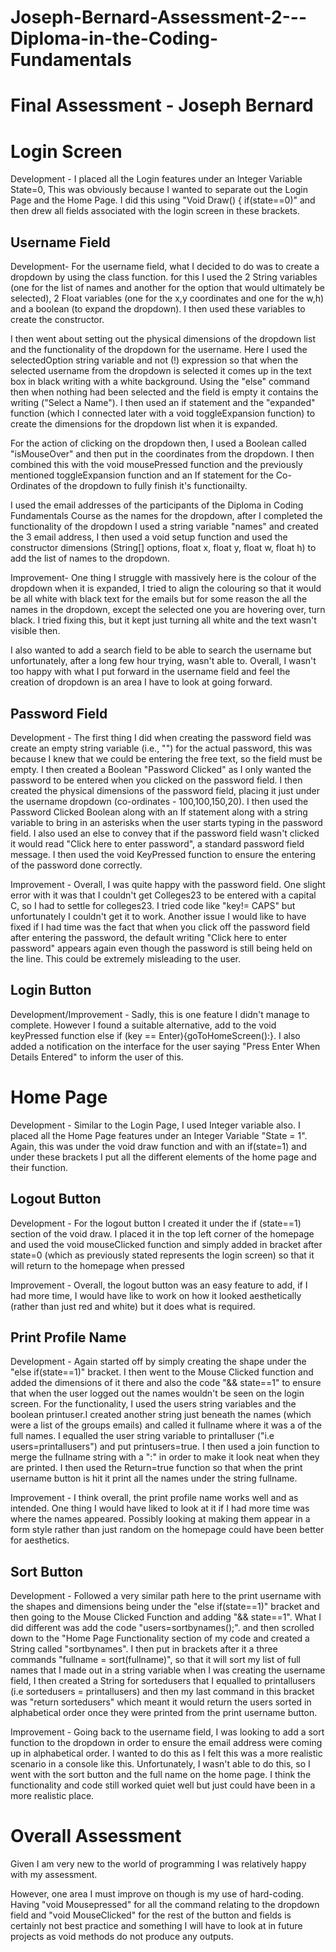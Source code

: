 # Joseph-Bernard-Assessment-2---Diploma-in-the-Coding-Fundamentals

# Final Assessment - Joseph Bernard 

# Login Screen

Development - I placed all the Login features under an Integer Variable State=0, This was obviously because I wanted to separate out the Login Page and the Home Page. I did this using "Void Draw() { if(state==0)" and then drew all fields associated with the login screen in these brackets. 

## Username Field

Development- For the username field, what I decided to do was to create a dropdown by using the class function. for this I used the 2 String variables (one for the list of names and another for the option that would ultimately be selected), 2 Float variables (one for the x,y coordinates and one for the w,h) and a boolean (to expand the dropdown). I then used these variables to create the constructor. 

I then went about setting out the physical dimensions of the dropdown list and the functionality of the dropdown for the username. Here I used the selectedOption string variable and not (!) expression so that when the selected username from the dropdown is selected it comes up in the text box in black writing with a white background. Using the "else" command then when nothing had been selected and the field is empty it contains the writing ("Select a Name"). I then used an if statement and the "expanded" function (which I connected later with a void toggleExpansion function) to create the dimensions for the dropdown list when it is expanded. 

For the action of clicking on the dropdown then, I used a Boolean called "isMouseOver" and then put in the coordinates from the dropdown. I then combined this with the void mousePressed function and the previously mentioned toggleExpansion function and an If statement for the Co-Ordinates of the dropdown to fully finish it's functionailty.   

I used the email addresses of the participants of the Diploma in Coding Fundamentals Course as the names for the dropdown, after I completed the functionality of the dropdown I used a string variable "names" and created the 3 email address, I then used a void setup function and used the constructor dimensions (String[] options, float x, float y, float w, float h) to add the list of names to the dropdown. 

Improvement- One thing I struggle with massively here is the colour of the dropdown when it is expanded, I tried to align the colouring so that it would be all white with black text for the emails but for some reason the all the names in the dropdown, except the selected one you are hovering over, turn black. I tried fixing this, but it kept just turning all white and the text wasn't visible then. 

I also wanted to add a search field to be able to search the username but unfortunately, after a long few hour trying, wasn't able to. Overall, I wasn't too happy with what I put forward in the username field and feel the creation of dropdown is an area I have to look at going forward.  

## Password Field

Development - The first thing I did when creating the password field was create an empty string variable (i.e., "") for the actual password, this was because I knew that we could be entering the free text, so the field must be empty. I then created a Boolean "Password Clicked" as I only wanted the password to be entered when you clicked on the password field. I then created the physical dimensions of the password field, placing it just under the username dropdown (co-ordinates - 100,100,150,20). I then used the Password Clicked Boolean along with an If statement along with a string variable to bring in an asterisks when the user starts typing in the password field. I also used an else to convey that if the password field wasn't clicked it would read "Click here to enter password", a standard password field message. I then used the void KeyPressed function to ensure the entering of the password done correctly.

Improvement - Overall, I was quite happy with the password field. One slight error with it was that I couldn't get Colleges23 to be entered with a capital C, so I had to settle for colleges23. I tried code like "key!= CAPS" but unfortunately I couldn't get it to work. Another issue I would like to have fixed if I had time was the fact that when you click off the password field after entering the password, the default writing "Click here to enter password" appears again even though the password is still being held on the line. This could be extremely misleading to the user. 

## Login Button

Development/Improvement - Sadly, this is one feature I didn't manage to complete. However I found a suitable alternative, add to the void keyPressed function else if (key == Enter){goToHomeScreen():}. I also added a notification on the interface for the user saying "Press Enter When Details Entered" to inform the user of this.

# Home Page

Development - Similar to the Login Page, I used Integer variable also. I placed all the Home Page features under an Integer Variable "State = 1". Again, this was under the void draw function and with an if(state=1) and under these brackets I put all the different elements of the home page and their function. 

## Logout Button

Development - For the logout button I created it under the if (state==1) section of the void draw. I placed it in the top left corner of the homepage and used the void mouseClicked function and simply added in bracket after state=0 (which as previously stated represents the login screen) so that it will return to the homepage when pressed

Improvement - Overall, the logout button was an easy feature to add, if I had more time, I would have like to work on how it looked aesthetically (rather than just red and white) but it does what is required. 

## Print Profile Name

Development - Again started off by simply creating the shape under the "else if(state==1)" bracket. I then went to the Mouse Clicked function and added the dimensions of it there and also the code "&& state==1" to ensure that when the user logged out the names wouldn't be seen on the login screen. For the functionality, I used the users string variables and the boolean printuser.I created another string just beneath the names (which were a list of the groups emails) and called it fullname where it was a of the full names. I equalled the user string variable to printalluser ("i.e users=printallusers") and put printusers=true. I then used a join function to merge the fullname string with a ":" in order to make it look neat when they are printed. I then used the Return=true function so that when the print username button is hit it print all the names under the string fullname. 

Improvement - I think overall, the print profile name works well and as intended. One thing I would have liked to look at it if I had more time was where the names appeared. Possibly looking at making them appear in a form style rather than just random on the homepage could have been better for aesthetics. 

## Sort Button

Development - Followed a very similar path here to the print username with the shapes and dimensions being under the "else if(state==1)" bracket and then going to the Mouse Clicked Function and adding "&& state==1". What I did different was add the code "users=sortbynames();". and then scrolled down to the "Home Page Functionality section of my code and created a String called "sortbynames". I then put in brackets after it a three commands "fullname = sort(fullname)", so that it will sort my list of full names that I made out in a string variable when I was creating the username field, I then created a String for sortedusers that I equalled to printallusers (i.e sortedusers = printallusers) and then my last command in this bracket was "return sortedusers" which meant it would return the users sorted in alphabetical order once they were printed from the print username button. 

Improvement - Going back to the username field, I was looking to add a sort function to the dropdown in order to ensure the email address were coming up in alphabetical order. I wanted to do this as I felt this was a more realistic scenario in a console like this. Unfortunately, I wasn't able to do this, so I went with the sort button and the full name on the home page. I think the functionality and code still worked quiet well but just could have been in a more realistic place. 

# Overall Assessment

Given I am very new to the world of programming I was relatively happy with my assessment. 

However, one area I must improve on though is my use of hard-coding. Having "void Mousepressed" for all the command relating to the dropdown field and "void MouseClicked" for the rest of the button and fields is certainly not best practice and something I will have to look at in future projects as void methods do not produce any outputs. 




